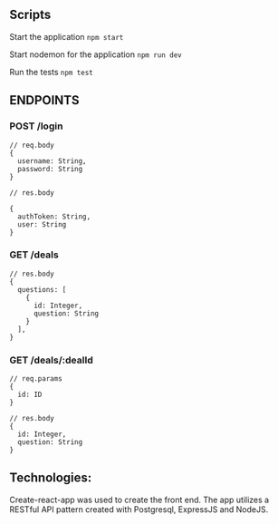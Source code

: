 ## Scripts

Start the application `npm start`

Start nodemon for the application `npm run dev`

Run the tests `npm test`

## ENDPOINTS

### POST /login
 
    // req.body
    {
      username: String,
      password: String
    }

    // res.body

    {
      authToken: String,
      user: String
    }
  


### GET /deals

    // res.body
    {
      questions: [
        {
          id: Integer,
          question: String
        }
      ],
    }


### GET /deals/:dealId

    // req.params
    {
      id: ID
    }

    // res.body
    {
      id: Integer,
      question: String
    }


## Technologies:
  Create-react-app was used to create the front end. The app utilizes a RESTful API pattern created with Postgresql, ExpressJS and NodeJS.

